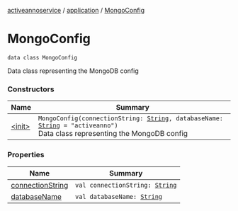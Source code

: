 [activeannoservice](../../index.md) / [application](../index.md) / [MongoConfig](./index.md)

# MongoConfig

`data class MongoConfig`

Data class representing the MongoDB config

### Constructors

| Name | Summary |
|---|---|
| [&lt;init&gt;](-init-.md) | `MongoConfig(connectionString: `[`String`](https://kotlinlang.org/api/latest/jvm/stdlib/kotlin/-string/index.html)`, databaseName: `[`String`](https://kotlinlang.org/api/latest/jvm/stdlib/kotlin/-string/index.html)` = "activeanno")`<br>Data class representing the MongoDB config |

### Properties

| Name | Summary |
|---|---|
| [connectionString](connection-string.md) | `val connectionString: `[`String`](https://kotlinlang.org/api/latest/jvm/stdlib/kotlin/-string/index.html) |
| [databaseName](database-name.md) | `val databaseName: `[`String`](https://kotlinlang.org/api/latest/jvm/stdlib/kotlin/-string/index.html) |
